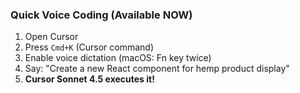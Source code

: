 ### Quick Voice Coding (Available NOW)

1. Open Cursor
2. Press `Cmd+K` (Cursor command)
3. Enable voice dictation (macOS: Fn key twice)
4. Say: "Create a new React component for hemp product display"
5. **Cursor Sonnet 4.5 executes it!**
